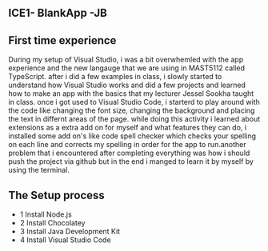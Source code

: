 
## ICE1- BlankApp -JB

## First time experience

During my setup of Visual Studio, i was a bit overwhemled with the app experience and the new langauge that we are using in MAST5112 called TypeScript. after i did a few examples in class, i slowly started to understand how Visual Studio works and did a few projects and learned how to make an app with the basics that my lecturer Jessel Sookha taught in class. once i got used to Visual Studio Code, i starterd to play around with the code like changing the font size, changing the background and placing the text in differnt areas of the page. while doing this activity i learned about extensions as a extra add on for myself and what features they can do, i installed some add on's like code spell checker which checks your spelling on each line and corrects my spelling in order for the app to run.another problem that i encountered after completing everything was how i should push the project via github but in the end i manged to learn it by myself by using the terminal.

## The Setup process
- 1 Install Node.js 
- 2 Install Chocolatey 
- 3 Install Java Development Kit 
- 4 Install Visual Studio Code


